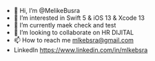 - 👋 Hi, I’m @MelikeBusra
- 👀 I’m interested in Swift 5 & iOS 13 & Xcode 13 
- 🌱 I’m currently maek check and test
- 💞️ I’m looking to collaborate on HR DIJITAL 
- 📫 How to reach me mlkebsra@gmail.com
- LinkedIn https://www.linkedin.com/in/mlkebsra
<!---
MelikeBusra/MelikeBusra is a ✨ special ✨ repository because its `README.md` (this file) appears on your GitHub profile.
You can click the Preview link to take a look at your changes.
--->
